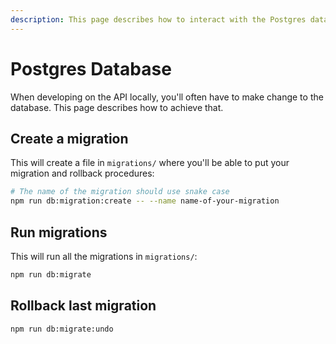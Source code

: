 ```yaml
---
description: This page describes how to interact with the Postgres database
---
```


# Postgres Database

When developing on the API locally, you'll often have to make change to the database. This page describes how to achieve that.

## Create a migration

This will create a file in `migrations/` where you'll be able to put your migration and rollback procedures:

```bash
# The name of the migration should use snake case
npm run db:migration:create -- --name name-of-your-migration
```

## Run migrations

This will run all the migrations in `migrations/`:

```bash
npm run db:migrate
```

## Rollback last migration

```bash
npm run db:migrate:undo
```

